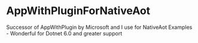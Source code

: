 # AppWithPluginForNativeAot
Successor of AppWithPlugin by Microsoft and I use for NativeAot Examples - Wonderful for Dotnet 6.0 and greater support
